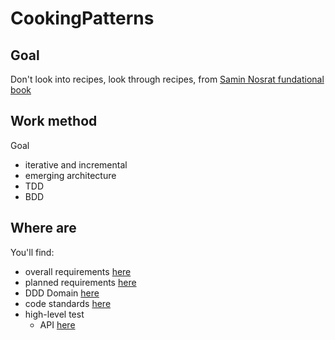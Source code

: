 # CookingPatterns

## Goal

Don't look into recipes, look through recipes, from [Samin Nosrat fundational book](https://www.saltfatacidheat.com/)

## Work method

Goal
* iterative and incremental
* emerging architecture
* TDD
* BDD

## Where are

You'll find:
* overall requirements [here](./spec/requirements.md)
* planned requirements [here](https://trello.com/b/zOsmrbvg/cooking-patterns)
* DDD Domain [here](./spec/glossary.md)
* code standards [here](./spec/standards.md)
* high-level test
  * API [here](./spec/api/api-description.yml)
